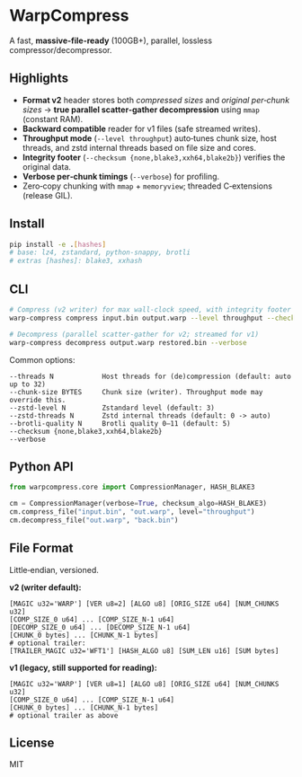# WarpCompress

A fast, **massive-file-ready** (100GB+), parallel, lossless compressor/decompressor.

## Highlights
- **Format v2** header stores both *compressed sizes* and *original per‑chunk sizes* →
  **true parallel scatter‑gather decompression** using `mmap` (constant RAM).
- **Backward compatible** reader for v1 files (safe streamed writes).
- **Throughput mode** (`--level throughput`) auto‑tunes chunk size, host threads,
  and zstd internal threads based on file size and cores.
- **Integrity footer** (`--checksum {none,blake3,xxh64,blake2b}`) verifies the original data.
- **Verbose per‑chunk timings** (`--verbose`) for profiling.
- Zero‑copy chunking with `mmap` + `memoryview`; threaded C‑extensions (release GIL).

## Install
```bash
pip install -e .[hashes]
# base: lz4, zstandard, python-snappy, brotli
# extras [hashes]: blake3, xxhash
```

## CLI
```bash
# Compress (v2 writer) for max wall-clock speed, with integrity footer
warp-compress compress input.bin output.warp --level throughput --checksum blake3 --verbose

# Decompress (parallel scatter-gather for v2; streamed for v1)
warp-compress decompress output.warp restored.bin --verbose
```

Common options:
```
--threads N            Host threads for (de)compression (default: auto up to 32)
--chunk-size BYTES     Chunk size (writer). Throughput mode may override this.
--zstd-level N         Zstandard level (default: 3)
--zstd-threads N       Zstd internal threads (default: 0 -> auto)
--brotli-quality N     Brotli quality 0–11 (default: 5)
--checksum {none,blake3,xxh64,blake2b}
--verbose
```

## Python API
```python
from warpcompress.core import CompressionManager, HASH_BLAKE3

cm = CompressionManager(verbose=True, checksum_algo=HASH_BLAKE3)
cm.compress_file("input.bin", "out.warp", level="throughput")
cm.decompress_file("out.warp", "back.bin")
```

## File Format
Little‑endian, versioned.

**v2 (writer default):**
```
[MAGIC u32='WARP'] [VER u8=2] [ALGO u8] [ORIG_SIZE u64] [NUM_CHUNKS u32]
[COMP_SIZE_0 u64] ... [COMP_SIZE_N-1 u64]
[DECOMP_SIZE_0 u64] ... [DECOMP_SIZE_N-1 u64]
[CHUNK_0 bytes] ... [CHUNK_N-1 bytes]
# optional trailer:
[TRAILER_MAGIC u32='WFT1'] [HASH_ALGO u8] [SUM_LEN u16] [SUM bytes]
```

**v1 (legacy, still supported for reading):**
```
[MAGIC u32='WARP'] [VER u8=1] [ALGO u8] [ORIG_SIZE u64] [NUM_CHUNKS u32]
[COMP_SIZE_0 u64] ... [COMP_SIZE_N-1 u64]
[CHUNK_0 bytes] ... [CHUNK_N-1 bytes]
# optional trailer as above
```

## License
MIT
